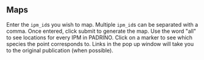 ## Maps

Enter the `ipm_id`s you wish to map. Multiple `ipm_id`s can be separated with a comma. Once entered, click submit to generate the map. Use the word "all" to see locations for every IPM in PADRINO. Click on a marker to see which species the point corresponds to. Links in the pop up window will take you to the original publication (when possible).
